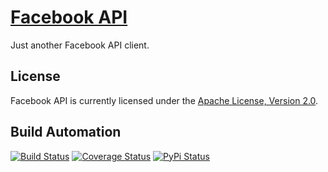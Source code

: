 # [Facebook API](http://facebook-api.hive.pt)

Just another Facebook API client.

## License

Facebook API is currently licensed under the [Apache License, Version 2.0](http://www.apache.org/licenses/).

## Build Automation

[![Build Status](https://travis-ci.org/hivesolutions/facebook_api.svg?branch=master)](https://travis-ci.org/hivesolutions/facebook_api)
[![Coverage Status](https://coveralls.io/repos/hivesolutions/facebook_api/badge.svg?branch=master)](https://coveralls.io/r/hivesolutions/facebook_api?branch=master)
[![PyPi Status](https://img.shields.io/pypi/v/facebook_api.svg)](https://pypi.python.org/pypi/facebook_api)
